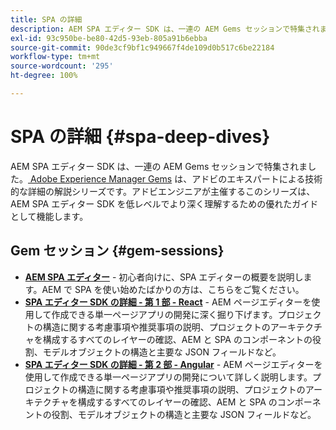 ```yaml
---
title: SPA の詳細
description: AEM SPA エディター SDK は、一連の AEM Gems セッションで特集されました。アドビエンジニアが主催するこのシリーズは、AEM SPA エディター SDK を低レベルでより深く理解するための優れたガイドとして機能します。
exl-id: 93c950be-be80-42d5-93eb-805a91b6ebba
source-git-commit: 90de3cf9bf1c949667f4de109d0b517c6be22184
workflow-type: tm+mt
source-wordcount: '295'
ht-degree: 100%

---
```


# SPA の詳細 {#spa-deep-dives}

AEM SPA エディター SDK は、一連の AEM Gems セッションで特集されました。[ Adobe Experience Manager Gems](https://helpx.adobe.com/jp/experience-manager/kt/eseminars/gems/aem-index.html) は、アドビのエキスパートによる技術的な詳細の解説シリーズです。アドビエンジニアが主催するこのシリーズは、AEM SPA エディター SDK を低レベルでより深く理解するための優れたガイドとして機能します。

## Gem セッション {#gem-sessions}

* **[AEM SPA エディター](https://helpx.adobe.com/jp/experience-manager/kt/eseminars/gems/aem-spa-editor.html)[](https://helpx.adobe.com/experience-manager/kt/eseminars/gems/aem-spa-editor.html)** - 初心者向けに、SPA エディターの概要を説明します。AEM で SPA を使い始めたばかりの方は、こちらをご覧ください。
* **[SPA エディター SDK の詳細 - 第 1 部 - React](https://helpx.adobe.com/jp/experience-manager/kt/eseminars/gems/SPA-Editor-SDK-Deep-Dive-React.html)** - AEM ページエディターを使用して作成できる単一ページアプリの開発に深く掘り下げます。プロジェクトの構造に関する考慮事項や推奨事項の説明、プロジェクトのアーキテクチャを構成するすべてのレイヤーの確認、AEM と SPA のコンポーネントの役割、モデルオブジェクトの構造と主要な JSON フィールドなど。
* **[SPA エディター SDK の詳細 - 第 2 部 - Angular](https://helpx.adobe.com/jp/experience-manager/kt/eseminars/gems/SPA-Editor-SDK-Deep-Dive-Angular.html)** - AEM ページエディターを使用して作成できる単一ページアプリの開発について詳しく説明します。プロジェクトの構造に関する考慮事項や推奨事項の説明、プロジェクトのアーキテクチャを構成するすべてのレイヤーの確認、AEM と SPA のコンポーネントの役割、モデルオブジェクトの構造と主要な JSON フィールドなど。

